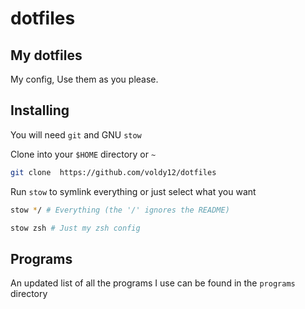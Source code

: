 # dotfiles
## My dotfiles

My config, 
Use them as you please.

## Installing

You will need `git` and GNU `stow`

Clone into your `$HOME` directory or `~`

```bash
git clone  https://github.com/voldy12/dotfiles
```

Run `stow` to symlink everything or just select what you want

```bash
stow */ # Everything (the '/' ignores the README)
```

```bash
stow zsh # Just my zsh config
```

## Programs

An updated list of all the programs I use can be found in the `programs` directory
